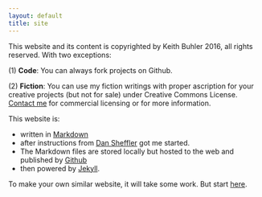 ```yaml
---
layout: default
title: site
---
```


This website and its content is copyrighted by Keith Buhler 2016, all rights reserved. With two exceptions: 

(1) **Code**: You can always fork projects on Github. 

(2) **Fiction**: You can use my fiction writings with proper ascription for your creative projects (but not for sale) under Creative Commons License. [Contact me](emailto:keithedbuhler@gmail.com) for commercial licensing or for more information.


This website is: 

* written in <a href="https://daringfireball.net/projects/markdown/syntax">Markdown </a>
* after instructions from [Dan Sheffler](http://www.dansheffler.com) got me started.
* The Markdown files are stored locally but hosted to the web and published by <a href="http://www.github.com">Github</a>
* then powered by <a href="https://jekyllrb.com/">Jekyll</a>.

To make your own similar website, it will take some work. But start [here](http://www.smashingmagazine.com/2014/08/build-blog-jekyll-github-pages/).


